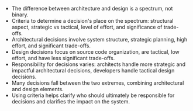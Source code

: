 - The difference between architecture and design is a spectrum, not binary.
- Criteria to determine a decision's place on the spectrum: structural aspect, strategic vs tactical, level of effort, and significance of trade-offs.
- Architectural decisions involve system structure, strategic planning, high effort, and significant trade-offs.
- Design decisions focus on source code organization, are tactical, low effort, and have less significant trade-offs.
- Responsibility for decisions varies: architects handle more strategic and impactful architectural decisions, developers handle tactical design decisions.
- Many decisions fall between the two extremes, combining architectural and design elements.
- Using criteria helps clarify who should ultimately be responsible for decisions and clarifies the impact on the system.